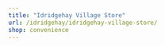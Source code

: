 ```yaml
---
title: "Idridgehay Village Store"
url: /idridgehay/idridgehay-village-store/
shop: convenience
---
```

